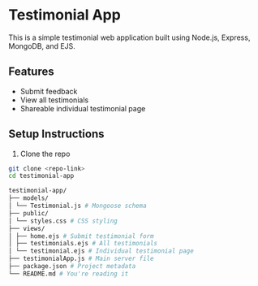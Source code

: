# Testimonial App

This is a simple testimonial web application built using Node.js, Express, MongoDB, and EJS.

## Features
- Submit feedback
- View all testimonials
- Shareable individual testimonial page

## Setup Instructions

1. Clone the repo
```bash
git clone <repo-link>
cd testimonial-app

testimonial-app/
├── models/
│ └── Testimonial.js # Mongoose schema
├── public/
│ └── styles.css # CSS styling
├── views/
│ ├── home.ejs # Submit testimonial form
│ ├── testimonials.ejs # All testimonials
│ └── testimonial.ejs # Individual testimonial page
├── testimonialApp.js # Main server file
├── package.json # Project metadata
└── README.md # You're reading it 